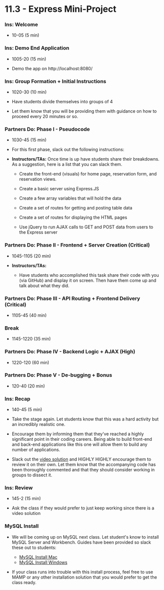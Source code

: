 # 11.3 - Express Mini-Project

### Ins: Welcome

- 10-05 (5 min)

### Ins: Demo End Application

- 1005-20 (15 min)

- Demo the app on http://localhost:8080/

### Ins: Group Formation + Initial Instructions

- 1020-30 (10 min)

- Have students divide themselves into groups of 4

- Let them know that you will be providing them with guidance on how to proceed every 20 minutes or so.

### Partners Do: Phase I - Pseudocode

- 1030-45 (15 min)

- For this first phase, slack out the following instructions:

- **Instructors/TAs:** Once time is up have students share their breakdowns. As a suggestion, here is a list that you can slack them.

  - Create the front-end (visuals) for home page, reservation form, and reservation views.

  - Create a basic server using Express.JS

  - Create a few array variables that will hold the data

  - Create a set of routes for getting and posting table data

  - Create a set of routes for displaying the HTML pages

  - Use jQuery to run AJAX calls to GET and POST data from users to the Express server

### Partners Do: Phase II - Frontend + Server Creation (Critical)

- 1045-1105 (20 min)

- **Instructors/TAs:**

  - Have students who accomplished this task share their code with you (via GitHub) and display it on screen. Then have them come up and talk about what they did.

### Partners Do: Phase III - API Routing + Frontend Delivery (Critical)

- 1105-45 (40 min)

### Break

- 1145-1220 (35 min)

### Partners Do: Phase IV - Backend Logic + AJAX (High)

- 1220-120 (60 min)

### Partners Do: Phase V - De-bugging + Bonus

- 120-40 (20 min)

### Ins: Recap

- 140-45 (5 min)

- Take the stage again. Let students know that this was a hard activity but an incredibly realistic one.

- Encourage them by informing them that they've reached a highly significant point in their coding careers. Being able to build front-end and back-end applications like this one will allow them to build any number of applications.

- Slack out the [video solution](https://youtu.be/G7RvQMW2DOg?list=PLgJ8UgkiorCmI_wKKVt5FlkTG63sQF6rr) and HIGHLY HIGHLY encourage them to review it on their own. Let them know that the accompanying code has been thoroughly commented and that they should consider working in groups to dissect it.

### Ins: Review

- 145-2 (15 min)

- Ask the class if they would prefer to just keep working since there is a video solution

### MySQL Install

- We will be coming up on MySQL next class. Let student's know to install MySQL Server and Workbench. Guides have been provided so slack these out to students:

  - [MySQL Install Mac](../../12-Week/01-Day/Install_Guides/mysql-mac-guide.md)
  - [MySQL Install Windows](../../12-Week/01-Day/Install_Guides/mysql-windows-guide.md)

- If your class runs into trouble with this install process, feel free to use MAMP or any other installation solution that you would prefer to get the class ready.
